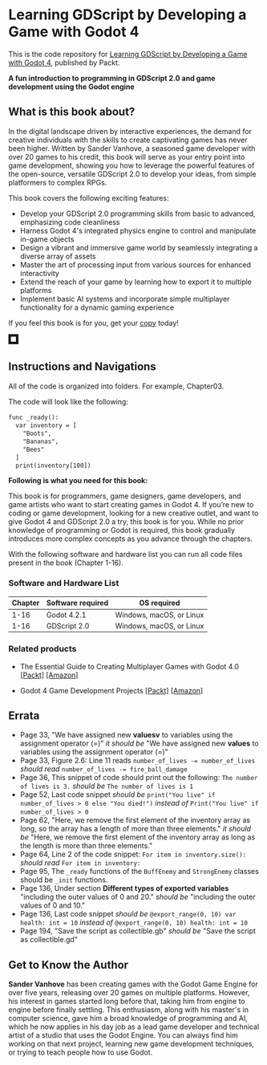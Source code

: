 # Learning GDScript by Developing a Game with Godot 4

<a href="https://www.packtpub.com/product/learning-gdscript-by-developing-a-game-with-godot-4/9781804616987"><img src="https://content.packt.com/B19358/cover_image_small.jpg" alt="" height="256px" align="right"></a>

This is the code repository for [Learning GDScript by Developing a Game with Godot 4](https://www.packtpub.com/product/learning-gdscript-by-developing-a-game-with-godot-4/9781804616987), published by Packt.

**A fun introduction to programming in GDScript 2.0 and game development using the Godot engine**

## What is this book about?
In the digital landscape driven by interactive experiences, the demand for creative individuals with the skills to create captivating games has never been higher. Written by Sander Vanhove, a seasoned game developer with over 20 games to his credit, this book will serve as your entry point into game development, showing you how to leverage the powerful features of the open-source, versatile GDScript 2.0 to develop your ideas, from simple platformers to complex RPGs.
	
This book covers the following exciting features:
* Develop your GDScript 2.0 programming skills from basic to advanced, emphasizing code cleanliness
* Harness Godot 4's integrated physics engine to control and manipulate in-game objects
* Design a vibrant and immersive game world by seamlessly integrating a diverse array of assets
* Master the art of processing input from various sources for enhanced interactivity
* Extend the reach of your game by learning how to export it to multiple platforms
* Implement basic AI systems and incorporate simple multiplayer functionality for a dynamic gaming experience

If you feel this book is for you, get your [copy](https://www.amazon.com/dp/1804616982) today! 

<a href="https://www.packtpub.com/?utm_source=github&utm_medium=banner&utm_campaign=GitHubBanner"><img src="https://raw.githubusercontent.com/PacktPublishing/GitHub/master/GitHub.png" 
alt="https://www.packtpub.com/" border="5" /></a>


## Instructions and Navigations
All of the code is organized into folders. For example, Chapter03.

The code will look like the following:
```
func _ready():
  var inventory = [
    "Boots",
    "Bananas",
    "Bees"
  ]
  print(inventory[100])
```

**Following is what you need for this book:**

This book is for programmers, game designers, game developers, and game artists who want to start creating games in Godot 4. If you’re new to coding or game development, looking for a new creative outlet, and want to give Godot 4 and GDScript 2.0 a try, this book is for you. While no prior knowledge of programming or Godot is required, this book gradually introduces more complex concepts as you advance through the chapters.

With the following software and hardware list you can run all code files present in the book (Chapter 1-16).

### Software and Hardware List

| Chapter  | Software required    | OS required                      |
| -------- | ---------------------| ---------------------------------|
| 1-16     | Godot 4.2.1          | Windows, macOS, or Linux         |
| 1-16     | GDScript 2.0         | Windows, macOS, or Linux         |


### Related products <Other books you may enjoy>
* The Essential Guide to Creating Multiplayer Games with Godot 4.0 [[Packt]](https://www.packtpub.com/product/the-essential-guide-to-creating-multiplayer-games-with-godot-40/9781803232614) [[Amazon]](https://www.amazon.com/dp/1803232617)

* Godot 4 Game Development Projects [[Packt]](https://www.packtpub.com/product/godot-4-game-development-projects-second-edition/9781804610404) [[Amazon]](https://www.amazon.com/dp/1804610402)

## Errata 
* Page 33, "We have assigned new **valuesv** to variables using the assignment operator (=)"  _it should be_  "We have assigned new **values** to variables using the assignment operator (=)"
* Page 33, Figure 2.6: Line 11 reads `number_of_lives -= number_of_lives` _should read_ `number_of_lives -= fire_ball_damage`
* Page 36, This snippet of code should print out the following:
  ``` The number of lives is 3. ```
  _should be_
  ```The number of lives is 1 ```
* Page 52, Last code snippet _should be_ `print("You live" if number_of_lives > 0 else "You died!")` _instead of_ `Print("You live" if number_of_lives > 0`
* Page 62, "Here, we remove the first element of the inventory array as long, so the array has a length of more than three elements." _it should be_ "Here, we remove the first element of the inventory array as long as the length is more than three elements."
* Page 64, Line 2 of the code snippet: `For item in inventory.size():` _should read_ `For item in inventory:`
* Page 95, The `_ready` functions of the `BuffEnemy` and `StrongEnemy` classes should be `_init` functions.
* Page 136, Under section **Different types of exported variables** "including the outer values of 0 and 20." _should be_ "including the outer values of 0 and 10."
* Page 136, Last code snippet _should be_ `@export_range(0, 10) var health: int = 10` _instead of_ `@export_range(0, 10) health: int = 10` 
* Page 194, "Save the script as collectible.gb" _should be_ "Save the script as collectible.gd"


## Get to Know the Author
**Sander Vanhove** 
has been creating games with the Godot Game Engine for over five years, releasing over 20 games on multiple platforms. However, his interest in games started long before that, taking him from engine to engine before finally settling. This enthusiasm, along with his master's in computer science, gave him a broad knowledge of programming and AI, which he now applies in his day job as a lead game developer and technical artist of a studio that uses the Godot Engine. You can always find him working on that next project, learning new game development techniques, or trying to teach people how to use Godot.
